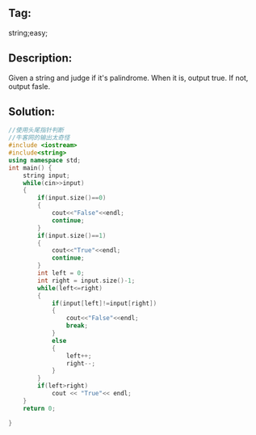 ## Tag:
string;easy;
## Description:
Given a string and judge if it's palindrome. When it is, output true. If not, output fasle.
## Solution:
```c++
//使用头尾指针判断
//牛客网的输出太奇怪
#include <iostream>
#include<string>
using namespace std;
int main() {
    string input;
    while(cin>>input)
    {
        if(input.size()==0)
        {
            cout<<"False"<<endl;
            continue;
        }
        if(input.size()==1)
        {
            cout<<"True"<<endl;
            continue;
        }
        int left = 0;
        int right = input.size()-1;
        while(left<=right)
        {
            if(input[left]!=input[right])
            {
                cout<<"False"<<endl;
                break;
            }
            else
            {
                left++;
                right--;
            }
        }
        if(left>right)
            cout << "True"<< endl;
    }
    return 0;

}
```
